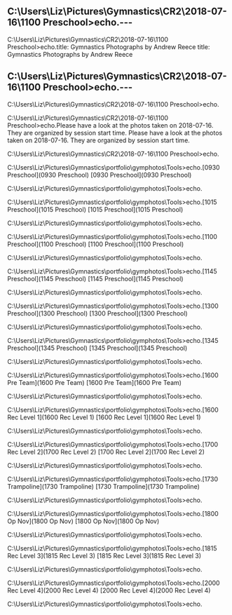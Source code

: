 
C:\Users\Liz\Pictures\Gymnastics\CR2\2018-07-16\1100 Preschool>echo.---
---

C:\Users\Liz\Pictures\Gymnastics\CR2\2018-07-16\1100 Preschool>echo.title: Gymnastics Photographs by Andrew Reece
title: Gymnastics Photographs by Andrew Reece

C:\Users\Liz\Pictures\Gymnastics\CR2\2018-07-16\1100 Preschool>echo.---
---

C:\Users\Liz\Pictures\Gymnastics\CR2\2018-07-16\1100 Preschool>echo.<link href='/style.css' rel='stylesheet'/>
<link href='/style.css' rel='stylesheet'/>

C:\Users\Liz\Pictures\Gymnastics\CR2\2018-07-16\1100 Preschool>echo.Please have a look at the photos taken on 2018-07-16. They are organized by session start time.
Please have a look at the photos taken on 2018-07-16. They are organized by session start time.

C:\Users\Liz\Pictures\Gymnastics\CR2\2018-07-16\1100 Preschool>echo.


C:\Users\Liz\Pictures\Gymnastics\portfolio\gymphotos\Tools>echo.[0930 Preschool](0930 Preschool)
[0930 Preschool](0930 Preschool)

C:\Users\Liz\Pictures\Gymnastics\portfolio\gymphotos\Tools>echo.


C:\Users\Liz\Pictures\Gymnastics\portfolio\gymphotos\Tools>echo.[1015 Preschool](1015 Preschool)
[1015 Preschool](1015 Preschool)

C:\Users\Liz\Pictures\Gymnastics\portfolio\gymphotos\Tools>echo.


C:\Users\Liz\Pictures\Gymnastics\portfolio\gymphotos\Tools>echo.[1100 Preschool](1100 Preschool)
[1100 Preschool](1100 Preschool)

C:\Users\Liz\Pictures\Gymnastics\portfolio\gymphotos\Tools>echo.


C:\Users\Liz\Pictures\Gymnastics\portfolio\gymphotos\Tools>echo.[1145 Preschool](1145 Preschool)
[1145 Preschool](1145 Preschool)

C:\Users\Liz\Pictures\Gymnastics\portfolio\gymphotos\Tools>echo.


C:\Users\Liz\Pictures\Gymnastics\portfolio\gymphotos\Tools>echo.[1300 Preschool](1300 Preschool)
[1300 Preschool](1300 Preschool)

C:\Users\Liz\Pictures\Gymnastics\portfolio\gymphotos\Tools>echo.


C:\Users\Liz\Pictures\Gymnastics\portfolio\gymphotos\Tools>echo.[1345 Preschool](1345 Preschool)
[1345 Preschool](1345 Preschool)

C:\Users\Liz\Pictures\Gymnastics\portfolio\gymphotos\Tools>echo.


C:\Users\Liz\Pictures\Gymnastics\portfolio\gymphotos\Tools>echo.[1600 Pre Team](1600 Pre Team)
[1600 Pre Team](1600 Pre Team)

C:\Users\Liz\Pictures\Gymnastics\portfolio\gymphotos\Tools>echo.


C:\Users\Liz\Pictures\Gymnastics\portfolio\gymphotos\Tools>echo.[1600 Rec Level 1](1600 Rec Level 1)
[1600 Rec Level 1](1600 Rec Level 1)

C:\Users\Liz\Pictures\Gymnastics\portfolio\gymphotos\Tools>echo.


C:\Users\Liz\Pictures\Gymnastics\portfolio\gymphotos\Tools>echo.[1700 Rec Level 2](1700 Rec Level 2)
[1700 Rec Level 2](1700 Rec Level 2)

C:\Users\Liz\Pictures\Gymnastics\portfolio\gymphotos\Tools>echo.


C:\Users\Liz\Pictures\Gymnastics\portfolio\gymphotos\Tools>echo.[1730 Trampoline](1730 Trampoline)
[1730 Trampoline](1730 Trampoline)

C:\Users\Liz\Pictures\Gymnastics\portfolio\gymphotos\Tools>echo.


C:\Users\Liz\Pictures\Gymnastics\portfolio\gymphotos\Tools>echo.[1800 Op Nov](1800 Op Nov)
[1800 Op Nov](1800 Op Nov)

C:\Users\Liz\Pictures\Gymnastics\portfolio\gymphotos\Tools>echo.


C:\Users\Liz\Pictures\Gymnastics\portfolio\gymphotos\Tools>echo.[1815 Rec Level 3](1815 Rec Level 3)
[1815 Rec Level 3](1815 Rec Level 3)

C:\Users\Liz\Pictures\Gymnastics\portfolio\gymphotos\Tools>echo.


C:\Users\Liz\Pictures\Gymnastics\portfolio\gymphotos\Tools>echo.[2000 Rec Level 4](2000 Rec Level 4)
[2000 Rec Level 4](2000 Rec Level 4)

C:\Users\Liz\Pictures\Gymnastics\portfolio\gymphotos\Tools>echo.

